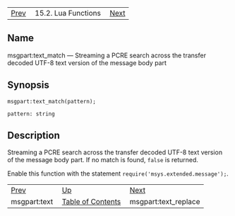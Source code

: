 |     |     |     |
| --- | --- | --- |
| [Prev](lua.ref.msgpart_text)  | 15.2. Lua Functions |  [Next](lua.ref.msgpart_text_replace.php) |

<a name="lua.ref.msgpart_text_match"></a>
## Name

msgpart:text_match — Streaming a PCRE search across the transfer decoded UTF-8 text version of the message body part

<a name="idp25849184"></a>
## Synopsis

`msgpart:text_match(pattern);`

`pattern: string`<a name="idp25851824"></a>
## Description

Streaming a PCRE search across the transfer decoded UTF-8 text version of the message body part. If no match is found, `false` is returned.

Enable this function with the statement `require('msys.extended.message');`.

|     |     |     |
| --- | --- | --- |
| [Prev](lua.ref.msgpart_text)  | [Up](lua.function.details.php) |  [Next](lua.ref.msgpart_text_replace.php) |
| msgpart:text  | [Table of Contents](index) |  msgpart:text_replace |
